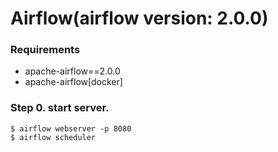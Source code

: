 # Airflow(airflow version: 2.0.0)

### Requirements
- apache-airflow==2.0.0
- apache-airflow[docker]

### Step 0. start server.
```shell
$ airflow webserver -p 8080
$ airflow scheduler
```
